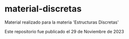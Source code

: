 # material-discretas
Material realizado para la materia 'Estructuras Discretas'

Este repositorio fue publicado el 29 de Noviembre de 2023
